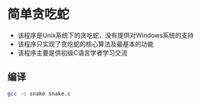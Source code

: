 简单贪吃蛇
===

* 该程序是Unix系统下的贪吃蛇，没有提供对Windows系统的支持
* 该程序只实现了贪吃蛇的核心算法及最基本的功能
* 该程序主要是供初级C语言学者学习交流

## 编译

```sh
gcc -o snake snake.c
```

